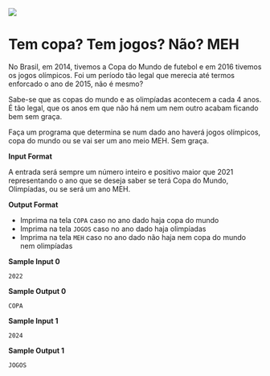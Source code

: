 ![](https://i.imgur.com/xG74tOh.png)

# Tem copa? Tem jogos? Não? MEH

No Brasil, em 2014, tivemos a Copa do Mundo de futebol e em 2016 tivemos os jogos olímpicos. Foi um período tão legal que merecia até termos enforcado o ano de 2015, não é mesmo?

Sabe-se que as copas do mundo e as olimpíadas acontecem a cada 4 anos. É tão legal, que os anos em que não há nem um nem outro acabam ficando bem sem graça.

Faça um programa que determina se num dado ano haverá jogos olímpicos, copa do mundo ou se vai ser um ano meio MEH. Sem graça.

__Input Format__

A entrada será sempre um número inteiro e positivo maior que 2021 representando o ano que se deseja saber se terá Copa do Mundo, Olimpíadas, ou se será um ano MEH.

__Output Format__

- Imprima na tela `COPA` caso no ano dado haja copa do mundo
- Imprima na tela `JOGOS` caso no ano dado haja olimpíadas
- Imprima na tela `MEH` caso no ano dado não haja nem copa do mundo nem olimpíadas

__Sample Input 0__

```
2022
```

__Sample Output 0__

```
COPA
```

__Sample Input 1__

```
2024
```

__Sample Output 1__

```
JOGOS
```
